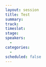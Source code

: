 ```yaml
---
layout: session
title: Test
summary:
track:
timeslot:
stage:
speakers:
  -
categories:
  -
scheduled: false
---
```

 